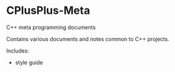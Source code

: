 # CPlusPlus-Meta
C++ meta programming documents

Contains various documents and notes common to C++ projects.

Includes:
- style guide

